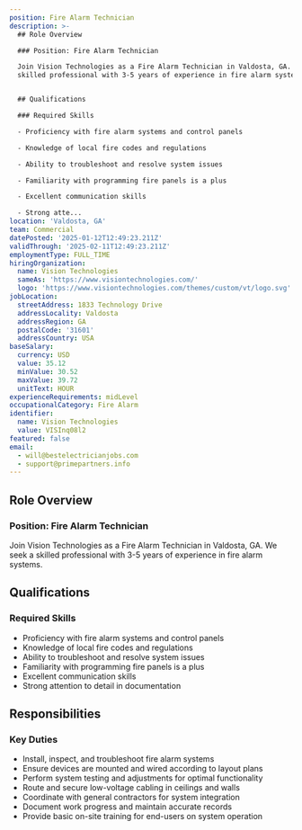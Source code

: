 ```yaml
---
position: Fire Alarm Technician
description: >-
  ## Role Overview

  ### Position: Fire Alarm Technician

  Join Vision Technologies as a Fire Alarm Technician in Valdosta, GA. We seek a
  skilled professional with 3-5 years of experience in fire alarm systems.


  ## Qualifications

  ### Required Skills

  - Proficiency with fire alarm systems and control panels

  - Knowledge of local fire codes and regulations

  - Ability to troubleshoot and resolve system issues

  - Familiarity with programming fire panels is a plus

  - Excellent communication skills

  - Strong atte...
location: 'Valdosta, GA'
team: Commercial
datePosted: '2025-01-12T12:49:23.211Z'
validThrough: '2025-02-11T12:49:23.211Z'
employmentType: FULL_TIME
hiringOrganization:
  name: Vision Technologies
  sameAs: 'https://www.visiontechnologies.com/'
  logo: 'https://www.visiontechnologies.com/themes/custom/vt/logo.svg'
jobLocation:
  streetAddress: 1833 Technology Drive
  addressLocality: Valdosta
  addressRegion: GA
  postalCode: '31601'
  addressCountry: USA
baseSalary:
  currency: USD
  value: 35.12
  minValue: 30.52
  maxValue: 39.72
  unitText: HOUR
experienceRequirements: midLevel
occupationalCategory: Fire Alarm
identifier:
  name: Vision Technologies
  value: VISInq08l2
featured: false
email:
  - will@bestelectricianjobs.com
  - support@primepartners.info
---
```




## Role Overview
### Position: Fire Alarm Technician
Join Vision Technologies as a Fire Alarm Technician in Valdosta, GA. We seek a skilled professional with 3-5 years of experience in fire alarm systems.

## Qualifications
### Required Skills
- Proficiency with fire alarm systems and control panels
- Knowledge of local fire codes and regulations
- Ability to troubleshoot and resolve system issues
- Familiarity with programming fire panels is a plus
- Excellent communication skills
- Strong attention to detail in documentation

## Responsibilities
### Key Duties
- Install, inspect, and troubleshoot fire alarm systems
- Ensure devices are mounted and wired according to layout plans
- Perform system testing and adjustments for optimal functionality
- Route and secure low-voltage cabling in ceilings and walls
- Coordinate with general contractors for system integration
- Document work progress and maintain accurate records
- Provide basic on-site training for end-users on system operation